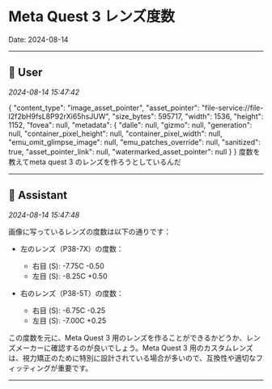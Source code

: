 # Meta Quest 3 レンズ度数

Date: 2024-08-14

---

## 👤 User
*2024-08-14 15:47:42*

{
  "content_type": "image_asset_pointer",
  "asset_pointer": "file-service://file-I2f2bH9fsL8P92rXi65hsJUW",
  "size_bytes": 595717,
  "width": 1536,
  "height": 1152,
  "fovea": null,
  "metadata": {
    "dalle": null,
    "gizmo": null,
    "generation": null,
    "container_pixel_height": null,
    "container_pixel_width": null,
    "emu_omit_glimpse_image": null,
    "emu_patches_override": null,
    "sanitized": true,
    "asset_pointer_link": null,
    "watermarked_asset_pointer": null
  }
}
度数を教えてmeta quest 3 のレンズを作ろうとしているんだ

---

## 🤖 Assistant
*2024-08-14 15:47:48*

画像に写っているレンズの度数は以下の通りです：

- 左のレンズ（P38-7X）の度数：
  - 右目 (S): -7.75C -0.50
  - 左目 (S): -8.25C +0.50

- 右のレンズ（P38-5T）の度数：
  - 右目 (S): -6.75C -0.25
  - 左目 (S): -7.00C +0.25

この度数を元に、Meta Quest 3 用のレンズを作ることができるかどうか、レンズメーカーに確認するのが良いでしょう。Meta Quest 3 用のカスタムレンズは、視力矯正のために特別に設計されている場合が多いので、互換性や適切なフィッティングが重要です。

---

